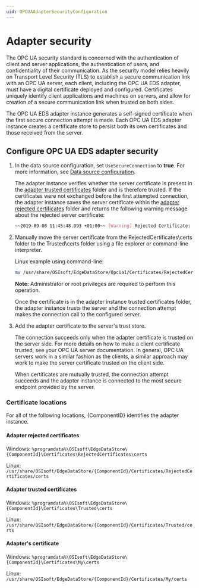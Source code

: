 ```yaml
---
uid: OPCUAAdapterSecurityConfiguration
---
```


# Adapter security

The OPC UA security standard is concerned with the authentication of client and server applications, the authentication of users, and confidentiality of their communication. As the security model relies heavily on Transport Level Security (TLS) to establish a secure communication link with an OPC UA server, each client, including the OPC UA EDS adapter, must have a digital certificate deployed and configured. Certificates uniquely identify client applications and machines on servers, and allow for creation of a secure communication link when trusted on both sides.

The OPC UA EDS adapter instance generates a self-signed certificate when the first secure connection attempt is made. Each OPC UA EDS adapter instance creates a certificate store to persist both its own certificates and those received from the server.

## Configure OPC UA EDS adapter security

1. In the data source configuration, set `UseSecureConnection` to **true**. For more information, see [Data source configuration](xref:OPCUADataSourceConfiguration).

   The adapter instance verifies whether the server certificate is present in the [adapter trusted certificates](#adapter-trusted-certificates) folder and is therefore trusted. If the certificates were not exchanged before the first attempted connection, the adapter instance saves the server certificate within the [adapter rejected certificates](#adapter-rejected-certificates) folder and returns the following warning message about the rejected server certificate:

   ```bash
   ~~2019-09-08 11:45:48.093 +01:00~~ [Warning] Rejected Certificate: "DC=MyServer.MyDomain.int, O=Prosys OPC, CN=Simulation
   ```

2. Manually move the server certificate from the RejectedCertificates\certs folder to the Trusted\certs folder using a file explorer or command-line interpreter.

   Linux example using command-line:

   ```bash
   mv /usr/share/OSIsoft/EdgeDataStore/OpcUa1/Certificates/RejectedCertificates/certs/SimulationServer\ \[F9823DCF607063DBCECCF6F8F39FD2584F46AEBB\].der /usr/share/OSIsoft/EdgeDataStore/OpcUa1/Certificates/Trusted/certs/
   ```

   **Note:** Administrator or root privileges are required to perform this operation.

   Once the certificate is in the adapter instance trusted certificates folder, the adapter instance trusts the server and the connection attempt makes the connection call to the configured server.
  
3. Add the adapter certificate to the server's trust store.

   The connection succeeds only when the adapter certificate is trusted on the server side. For more details on how to make a client certificate trusted, see your OPC UA server documentation. In general, OPC UA servers work in a similar fashion as the clients, a similar approach may work to make the server certificate trusted on the client side.
   
   When certificates are mutually trusted, the connection attempt succeeds and the adapter instance is connected to the most secure endpoint provided by the server.

### Certificate locations

For all of the following locations, {ComponentID} identifies the adapter instance.

#### Adapter rejected certificates

Windows: `%programdata%\OSIsoft\EdgeDataStore\{ComponentId}\Certificates\RejectedCertificates\certs`

Linux: `/usr/share/OSIsoft/EdgeDataStore/{ComponentId}/Certificates/RejectedCertificates/certs`


#### Adapter trusted certificates

Windows: `%programdata%\OSIsoft\EdgeDataStore\{ComponentId}\Certificates\Trusted\certs`

Linux: `/usr/share/OSIsoft/EdgeDataStore/{ComponentId}/Certificates/Trusted/certs`


#### Adapter's certificate

Windows: `%programdata%\OSIsoft\EdgeDataStore\{ComponentId}\Certificates\My\certs`

Linux: `/usr/share/OSIsoft/EdgeDataStore/{ComponentId}/Certificates/My/certs`

